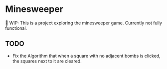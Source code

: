 # Minesweeper

🚧 WIP: This is a project exploring the minesweeper game. Currently not fully functional.

## TODO
- Fix the Algorithm that when a square with no adjacent bombs is clicked, the squares next to it are cleared.
